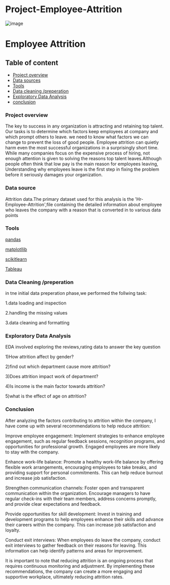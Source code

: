 # Project-Employee-Attrition
![image](https://github.com/Rishadrahman/Project-Employee-Attrition/assets/64669248/2bda844d-b431-4a73-a705-f269cec8780a)

# Employee Attrition

## Table of content

- [Project overview](#project-overview)
- [Data sources](#Data-sources)
- [Tools](#Tools)
- [Data cleaning /preperation](#Data-cleaning-/-preperation)
- [Exploratory Data Analysis](#Exploratory-Data-Analysis)
- [conclusion](#conclusion)

### Project overview
The key to success in any organization is attracting and retaining top talent. Our tasks is to determine which factors keep employees at company and which prompt others to leave. we need to know what factors we can change to prevent the loss of good people.
Employee attrition can quietly harm even the most successful organizations in a surprisingly short time. While many companies focus on the expensive process of hiring, not enough attention is given to solving the reasons top talent leaves.Although people often think that low pay is the main reason for employees leaving, Understanding why employees leave is the first step in fixing the problem before it seriously damages your organization. 


### Data source 
Attrition data.The primary dataset used for this analysis is the 'Hr-Employee-Attrition',file containing the detailed information about employee who leaves the company with a reason that is converted in to various data points 

### Tools
[pandas](pandas)

[matplotllib](matplotllib)

[scikitlearn](scikitlearn)

[Tableau](Tableau)

###  Data Cleaning /preperation
in tne initial data preperation phase,we performed the follwing task:

1.data loading and inspection

2.handling the missing values

3.data cleaning and formatting


### Exploratory Data Analysis

EDA involved exploring the reviews,rating data to answer the key question

1)How attrition affect by gender?

2)find out which department cause more attrition?

3)Does attrition impact work of department?

4)Is income is the main factor towards attrition?

5)what is the effect of age on attrition?
  
### Conclusion

After analyzing the factors contributing to attrition within the company, I have come up with several recommendations to help reduce attrition:

Improve employee engagement: Implement strategies to enhance employee engagement, such as regular feedback sessions, recognition programs, and opportunities for professional growth. Engaged employees are more likely to stay with the company.

Enhance work-life balance: Promote a healthy work-life balance by offering flexible work arrangements, encouraging employees to take breaks, and providing support for personal commitments. This can help reduce burnout and increase job satisfaction.

Strengthen communication channels: Foster open and transparent communication within the organization. Encourage managers to have regular check-ins with their team members, address concerns promptly, and provide clear expectations and feedback.

Provide opportunities for skill development: Invest in training and development programs to help employees enhance their skills and advance their careers within the company. This can increase job satisfaction and loyalty.

Conduct exit interviews: When employees do leave the company, conduct exit interviews to gather feedback on their reasons for leaving. This information can help identify patterns and areas for improvement.

It is important to note that reducing attrition is an ongoing process that requires continuous monitoring and adjustment. By implementing these recommendations, the company can create a more engaging and supportive workplace, ultimately reducing attrition rates.

